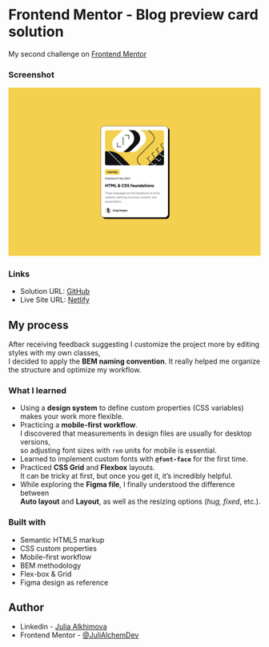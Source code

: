 # Frontend Mentor - Blog preview card solution

My second challenge on [Frontend Mentor](https://www.frontendmentor.io)

### Screenshot

![blog-preview-card](./design/desktop-design.jpg)


### Links

- Solution URL: [GitHub](https://github.com/JuliAlchemDev/FM-Blog-review-card)
- Live Site URL: [Netlify]()

## My process

After receiving feedback suggesting I customize the project more by editing styles with my own classes,  
I decided to apply the **BEM naming convention**. It really helped me organize the structure and optimize my workflow.

### What I learned

- Using a **design system** to define custom properties (CSS variables) makes your work more flexible.
- Practicing a **mobile-first workflow**.  
  I discovered that measurements in design files are usually for desktop versions,  
  so adjusting font sizes with `rem` units for mobile is essential.
- Learned to implement custom fonts with **`@font-face`** for the first time.
- Practiced **CSS Grid** and **Flexbox** layouts.  
  It can be tricky at first, but once you get it, it’s incredibly helpful.
- While exploring the **Figma file**, I finally understood the difference between  
  **Auto layout** and **Layout**, as well as the resizing options (*hug, fixed*, etc.).


### Built with

- Semantic HTML5 markup
- CSS custom properties
- Mobile-first workflow
- BEM methodology
- Flex-box & Grid
- Figma design as reference

## Author

- Linkedin - [Julia Alkhimova](https://www.linkedin.com/in/julialkhimova/)
- Frontend Mentor - [@JuliAlchemDev](https://www.frontendmentor.io/profile/JuliAlchemDev)


